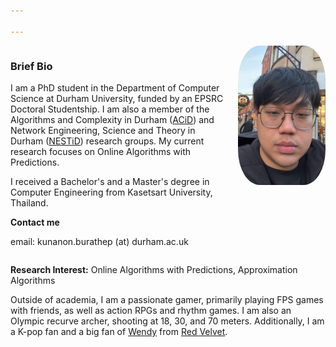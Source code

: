 ```yaml
---

---
```




<div style="display: flex; align-items: flex-start;">
    <div>
        <h3>Brief Bio</h3>
        <p>I am a PhD student in the Department of Computer Science at Durham University, funded by an EPSRC Doctoral Studentship. I am also a member of the Algorithms and Complexity in Durham (<a href="https://algorithmscomplexity.webspace.durham.ac.uk">ACiD</a>) and Network Engineering, Science and Theory in Durham (<a href="https://nestid.webspace.durham.ac.uk">NESTiD</a>) research groups. My current research focuses on Online Algorithms with Predictions.</p>
        <p>I received a Bachelor's and a Master's degree in Computer Engineering from Kasetsart University, Thailand.</p>
        <b> Contact me</b> 
        <p> email: kunanon.burathep (at) durham.ac.uk </p>
    </div>
    <img src="/assets/img/mypic.jpeg" width="140" style="margin-left: 15px; border-radius: 25%;">
</div>

<b>Research Interest:</b> Online Algorithms with Predictions, Approximation Algorithms

Outside of academia, I am a passionate gamer, primarily playing FPS games with friends, as well as action RPGs and rhythm games. I am also an Olympic recurve archer, shooting at 18, 30, and 70 meters. Additionally, I am a K-pop fan and a big fan of <a href="https://www.instagram.com/todayis_wendy/">Wendy</a> from <a href="https://www.instagram.com/p/DGTILvuSe5L/">Red Velvet</a>.